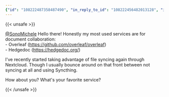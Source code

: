 ```yaml
---
{"id": "108222487358487490", "in_reply_to_id": "108222456482013128", "in_reply_to_account_id": "218157", "sensitive": false, "spoiler_text": "", "visibility": "unlisted", "language": "en", "replies_count": 1, "reblogs_count": 0, "favourites_count": 1, "edited_at": null, "reblog": null, "application": null, "account": {"id": "108219415927856966", "username": "brozek", "acct": "brozek", "display_name": "Brandon Rozek", "url": "https://fosstodon.org/@brozek", "uri": "https://fosstodon.org/users/brozek", "avatar": "https://cdn.fosstodon.org/accounts/avatars/108/219/415/927/856/966/original/bae9f46f23936e79.jpg", "avatar_static": "https://cdn.fosstodon.org/accounts/avatars/108/219/415/927/856/966/original/bae9f46f23936e79.jpg", "header": "https://fosstodon.org/headers/original/missing.png", "header_static": "https://fosstodon.org/headers/original/missing.png", "noindex": true, "roles": []}, "media_attachments": [], "mentions": [{"id": "218157", "username": "SonoMichele", "url": "https://fosstodon.org/@SonoMichele", "acct": "SonoMichele"}], "tags": [], "emojis": [], "card": {"url": "https://github.com/overleaf/overleaf", "title": "GitHub - overleaf/overleaf: A web-based collaborative LaTeX editor", "description": "A web-based collaborative LaTeX editor. Contribute to overleaf/overleaf development by creating an account on GitHub.", "language": "en", "type": "link", "author_name": "", "author_url": "", "provider_name": "GitHub", "provider_url": "", "html": "", "width": 1200, "height": 600, "image": "https://cdn.fosstodon.org/cache/preview_cards/images/004/925/409/original/8c535fef6270960a.png", "image_description": "A web-based collaborative LaTeX editor. Contribute to overleaf/overleaf development by creating an account on GitHub.", "embed_url": "", "blurhash": "UHSs4}xDbbxuXBRpt5ofMvt1WFj[?dNdoIRj", "published_at": null}, "poll": null, "syndication": "https://fosstodon.org/@brozek/108222487358487490", "date": "2022-04-30T18:41:46.428Z"}
---
```

{{< unsafe >}}
<p><span class="h-card" translate="no"><a href="https://fosstodon.org/@SonoMichele" class="u-url mention">@<span>SonoMichele</span></a></span> Hello there! Honestly my most used services are for document collaboration:<br />- Overleaf (<a href="https://github.com/overleaf/overleaf" target="_blank" rel="nofollow noopener noreferrer" translate="no"><span class="invisible">https://</span><span class="">github.com/overleaf/overleaf</span><span class="invisible"></span></a>)<br />- Hedgedoc (<a href="https://hedgedoc.org/" target="_blank" rel="nofollow noopener noreferrer" translate="no"><span class="invisible">https://</span><span class="">hedgedoc.org/</span><span class="invisible"></span></a>)</p><p>I&#39;ve recently started taking advantage of file syncing again through Nextcloud. Though I usually bounce around on that front between not syncing at all and using Syncthing.</p><p>How about you? What&#39;s your favorite service?</p>
{{< /unsafe >}}

